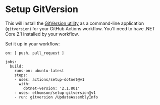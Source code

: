 # Setup GitVersion

This will install the [GitVersion utility](https://github.com/GitTools/GitVersion) as a command-line application (`gitversion`) for your GitHub Actions workflow.  You'll need to have .NET Core 2.1 installed by your workflow.

Set it up in your workflow:

```
on: [ push, pull_request ]

jobs:
  build:
    runs-on: ubuntu-latest
    steps:
    - uses: actions/setup-dotnet@v1
      with:
        dotnet-version: '2.1.801'
    - uses: ethomson/setup-gitversion@v1
    - run: gitversion /UpdateAssemblyInfo
```

